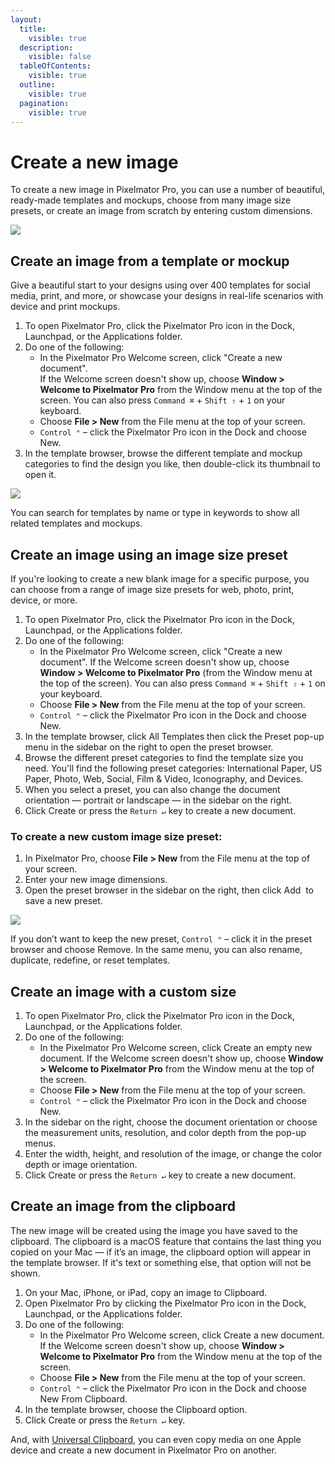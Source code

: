 ```yaml
---
layout:
  title:
    visible: true
  description:
    visible: false
  tableOfContents:
    visible: true
  outline:
    visible: true
  pagination:
    visible: true
---
```


# Create a new image

To create a new image in Pixelmator Pro, you can use a number of beautiful, ready-made templates and mockups, choose from many image size presets, or create an image from scratch by entering custom dimensions.

![](https://help.pixelmator.com/pixelmator-pro/3.5/assets/English/1663830487000.jpeg)

## Create an image from a template or mockup

Give a beautiful start to your designs using over 400 templates for social media, print, and more, or showcase your designs in real-life scenarios with device and print mockups.

1. To open Pixelmator Pro, click the Pixelmator Pro icon in the Dock, Launchpad, or the Applications folder.
2. Do one of the following:
   * In the Pixelmator Pro Welcome screen, click "Create a new document".\
     If the Welcome screen doesn't show up, choose **Window > Welcome to Pixelmator Pro** from the Window menu at the top of the screen. You can also press `Command ⌘` + `Shift ⇧` + `1` on your keyboard.
   * Choose **File > New** from the File menu at the top of your screen.
   * `Control ⌃` – click the Pixelmator Pro icon in the Dock and choose New.
3. In the template browser, browse the different template and mockup categories to find the design you like, then double-click its thumbnail to open it.

![](https://help.pixelmator.com/pixelmator-pro/3.5/assets/English/1663831586000.jpeg)

You can search for templates by name or type in keywords to show all related templates and mockups.

## Create an image using an image size preset

If you're looking to create a new blank image for a specific purpose, you can choose from a range of image size presets for web, photo, print, device, or more.

1. To open Pixelmator Pro, click the Pixelmator Pro icon in the Dock, Launchpad, or the Applications folder.
2. Do one of the following:
   * In the Pixelmator Pro Welcome screen, click "Create a new document". If the Welcome screen doesn't show up, choose **Window > Welcome to Pixelmator Pro** (from the Window menu at the top of the screen). You can also press `Command ⌘` + `Shift ⇧` + `1` on your keyboard.
   * Choose **File > New** from the File menu at the top of your screen.
   * `Control ⌃` – click the Pixelmator Pro icon in the Dock and choose New.
3. In the template browser, click All Templates then click the Preset pop-up menu in the sidebar on the right to open the preset browser.
4. Browse the different preset categories to find the template size you need. You'll find the following preset categories: International Paper, US Paper, Photo, Web, Social, Film & Video, Iconography, and Devices.
5. When you select a preset, you can also change the document orientation — portrait or landscape — in the sidebar on the right.
6. Click Create or press the `Return ↵` key to create a new document.

### To create a new custom image size preset:

1. In Pixelmator Pro, choose **File > New** from the File menu at the top of your screen.
2. Enter your new image dimensions.
3. Open the preset browser in the sidebar on the right, then click Add <img src="https://help.pixelmator.com/pixelmator-pro/3.5/assets/English/1579274394000.png" alt="" data-size="line"> to save a new preset.

![](https://help.pixelmator.com/pixelmator-pro/3.5/assets/English/1663831087000.jpeg)

If you don’t want to keep the new preset, `Control ⌃` – click it in the preset browser and choose Remove. In the same menu, you can also rename, duplicate, redefine, or reset templates.

## Create an image with a custom size

1. To open Pixelmator Pro, click the Pixelmator Pro icon in the Dock, Launchpad, or the Applications folder.
2. Do one of the following:
   * In the Pixelmator Pro Welcome screen, click Create an empty new document. If the Welcome screen doesn't show up, choose **Window > Welcome to Pixelmator Pro** from the Window menu at the top of the screen.
   * Choose **File > New** from the File menu at the top of your screen.
   * `Control ⌃` – click the Pixelmator Pro icon in the Dock and choose New.
3. In the sidebar on the right, choose the document orientation or choose the measurement units, resolution, and color depth from the pop-up menus.
4. Enter the width, height, and resolution of the image, or change the color depth or image orientation.
5. Click Create or press the `Return ↵` key to create a new document.

## Create an image from the clipboard

The new image will be created using the image you have saved to the clipboard. The clipboard is a macOS feature that contains the last thing you copied on your Mac — if it’s an image, the clipboard option will appear in the template browser. If it's text or something else, that option will not be shown.

1. On your Mac, iPhone, or iPad, copy an image to Clipboard.
2. Open Pixelmator Pro by clicking the Pixelmator Pro icon in the Dock, Launchpad, or the Applications folder.
3. Do one of the following:
   * In the Pixelmator Pro Welcome screen, click Create a new document. If the Welcome screen doesn't show up, choose **Window > Welcome to Pixelmator Pro** from the Window menu at the top of the screen.
   * Choose **File > New** from the File menu at the top of your screen.
   * `Control ⌃` – click the Pixelmator Pro icon in the Dock and choose New From Clipboard.
4. In the template browser, choose the Clipboard option.
5. Click Create or press the `Return ↵` key.

And, with [Universal Clipboard](https://support.apple.com/en-lamr/102430), you can even copy media on one Apple device and create a new document in Pixelmator Pro on another.
